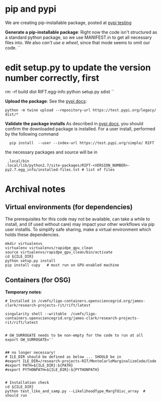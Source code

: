 

# pip  and pypi 

We are creating pip-installable package, posted at [pypi testing](https://test.pypi.org/project/RIFT/)


**Generate a pip-installable package**: Right now the code isn't structured as a standard python package, so we use MANIFEST.in to get all necessary files into.  We also *can't use a wheel*, since that mode  seems to omit our code.
``
# edit setup.py to update the version number correctly, first
rm -rf build dist RIFT.egg-info
python setup.py sdist
``

**Upload the package**: See the [pypi docs](https://packaging.python.org/guides/using-testpypi/):
```
python -m twine upload --repository-url https://test.pypi.org/legacy/ dist/*
```

**Validate the package installs** As described in [pypi docs](https://packaging.python.org/guides/using-testpypi/), you should confirm the downloaded package is installed.  For a user install, performed by the following command
```
  pip install  --user --index-url https://test.pypi.org/simple/ RIFT
 ``` 
the necessary packages and source will be in 
```
 .local/bin
.local/lib/python2.7/site-packages/RIFT-<VERSION_NUMBER>-py2.7.egg_info/installed-files.txt # list of files
```

# Archival notes

## Virtual environments (for dependencies)
The prerequisites for this code may not be available, can take a while to install, and (if used without care) may impact your other workflows via pip user installls.
To simplify safe sharing, make a virtual environment which holds these dependencies.

```
mkdir virtualenvs
virtualenv virtualenvs/rapidpe_gpu_clean
source virtualenvs/rapidpe_gpu_clean/bin/activate
cd ${ILE_DIR}
python setup.py install 
pip install cupy   # must run on GPU-enabled machine
```

## Containers (for OSG)

**Temporary notes**: 

```
# Installed in /cvmfs/ligo-containers.opensciencegrid.org/james-clark/research-projects-rit/rift/latest

singularity shell --writable  /cvmfs/ligo-containers.opensciencegrid.org/james-clark/research-projects-rit/rift/latest


# GW_SURROGATE needs to be non-empty for the code to run at all
export GW_SURROGATE=''


## no longer necessary!
# ILE_DIR should be defined as below ... SHOULD be in 
#export ILE_DIR=/research-projects-RIT/MonteCarloMarginalizeCode/Code
#export PATH=${ILE_DIR}:${PATH}
#export PYTHONPATH=${ILE_DIR}:${PYTHONPATH}


# Installation check
cd ${ILE_DIR}
python test_like_and_samp.py --LikelihoodType_MargTdisc_array  # should run
```
